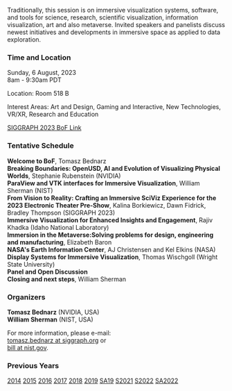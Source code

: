 Traditionally, this session is on immersive visualization systems, software, and tools for science, research, scientific visualization, information visualization, art and also metaverse. Invited speakers and panelists discuss newest initiatives and developments in immersive space as applied to data exploration.

### Time and Location

Sunday, 6 August, 2023<br>
8am - 9:30am PDT<br>

Location: Room 518 B

Interest Areas: Art and Design, Gaming and Interactive, New Technologies, VR/XR, Research and Education

[SIGGRAPH 2023 BoF Link](https://s2023.siggraph.org/presentation/?id=bof_105&sess=sess187)

### Tentative Schedule
**Welcome to BoF**, Tomasz Bednarz<br>
**Breaking Boundaries: OpenUSD, AI and Evolution of Visualizing Physical Worlds**, Stephanie Rubenstein (NVIDIA)<br>
**ParaView and VTK interfaces for Immersive Visualization**, William Sherman (NIST)<br>
**From Vision to Reality: Crafting an Immersive SciViz Experience for the 2023 Electronic Theater Pre-Show**, Kalina Borkiewicz, Dawn Fidrick, Bradley Thompson (SIGGRAPH 2023)<br>
**Immersive Visualization for Enhanced Insights and Engagement**, Rajiv Khadka (Idaho National Laboratory)<br>
**Immersion in the Metaverse:Solving problems for design, engineering and manufacturing**, Elizabeth Baron<br>
**NASA's Earth Information Center**, AJ Christensen and Kel Elkins (NASA)<br>
**Display Systems for Immersive Visualization**, Thomas Wischgoll (Wright State University)<br>
**Panel and Open Discussion**<br>
**Closing and next steps**, William Sherman

### Organizers

**Tomasz Bednarz** (NVIDIA, USA)<br>
**William Sherman** (NIST, USA)

For more information, please e-mail:<br>
[tomasz.bednarz at siggraph.org](mailto:tomasz.bednarz@siggraph.org) or<br>
[bill at nist.gov](mailto:william.sherman@nist.gov).

### Previous Years

[2014](http://immersive-visualisation.blogspot.com/2014)
[2015](http://immersive-visualisation.blogspot.com/2015/)
[2016](http://immersive-visualisation.blogspot.com/2016)
[2017](/2017.html)
[2018](/2018.html)
[2019](/2019.html)
[SA19](/sa2019.html)
[S2021](/s2021.html)
[S2022](/s2022.html)
[SA2022](/sa2022.html)
